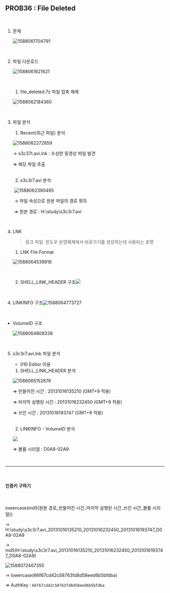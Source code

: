 ## PROB36 : File Deleted

<br>

1. 문제

   ![1588061704791](./images/1588061704791.png)

<br>

2. 파일 다운로드

   ![1588061821621](./images/1588061821621.png)
   
   ​	<br>
   
   1) file_deleted.7z 파일 압축 해제
   
   ![1588062184360](./images/1588062184360.png)

<br>

3. 파일 분석

   1) Recent(최근 파일) 분석

   ![1588062272859](./images/1588062272859.png)

   → s3c37t.avi.lnk : 수상한 동영상 파일 발견

   ⇒ 해당 파일 추출

   <br>
   
   2) s3c3r7.avi 분석
   
   ​	![1588062390495](file://C:/Users/YONGHA.LEE/AppData/Roaming/Typora/typora-user-images/1588062390495.png?lastModify=1588062404)
   
   ​		→ 파일 속성으로 원본 파일의 경로 획득
   
   ​		⇒ 원본 경로 : H:\study\s3c3r7.avi
   
   <br>

4. LNK

   > 링크 파일. 윈도우 운영체제에서 바로가기를 생성하는데 사용되는 포맷

   1) LNK File Format

   ![1588064539918](./images/1588064539918.png)

   ​	<br>

   2) SHELL_LINK_HEADER 구조![](./images/1588065191219.png)

   ​	

4) LINKINFO 구조![1588064773727](./images/1588064773727.png)

<br>

- VolumeID 구조

  ![1588064808338](./images/1588064808338.png)

<br>

5. s3c3r7.avi.lnk 파일 분석

   - 010 Editor 이용

   1) SHELL_LINK_HEADER 분석

   ![1588065152876](./images/1588065152876.png)

   ⇒ 만들어진 시간 : 20131016135210 (GMT+9 적용)

   ⇒ 마지막 실행된 시간 : 20131016232450 (GMT+9 적용)

   ⇒ 쓰인 시간 : 20131016193747 (GMT+9 적용)

   <br>

   2) LINKINFO - VolumeID 분석

   ![](./images/1588065539827.png)

   ⇒ 볼륨 시리얼 : D0A8-02A9

<br>

------

<br>

#### 인증키 구하기

<br>

lowercase(md5(원본 경로\_만들어진 시간\_마지막 실행된 시간\_쓰인 시간\_볼륨 시리얼))

→ H:\study\s3c3r7.avi_20131016135210_20131016232450_20131016193747_D0A8-02A9

→ md5(H:\study\s3c3r7.avi_20131016135210_20131016232450_20131016193747_D0A8-02A9)

![1588072467355](./images/1588072467355.png)

→ lowercase(66f67cd42c58763fd8d58eed6b5bfdba)

⇒ AuthKey : `66f67cd42c58763fd8d58eed6b5bfdba`

